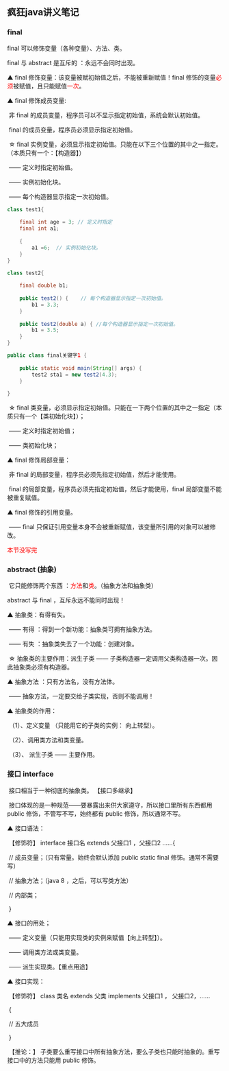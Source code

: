 ## 疯狂java讲义笔记

### final

 final 可以修饰变量（各种变量）、方法、类。

 final 与 abstract 是互斥的 ：永远不会同时出现。

▲ final 修饰变量：该变量被赋初始值之后，不能被重新赋值！final 修饰的变量<font color= red>必须</font>被赋值，且只能赋值<font color=red>一次</font>。

▲ final 修饰成员变量:

​	非 final 的成员变量，程序员可以不显示指定初始值，系统会默认初始值。

​	final 的成员变量，程序员必须显示指定初始值。

​	☆ final 实例变量，必须显示指定初始值。只能在以下三个位置的其中之一指定。（本质只有一个：【构造器】）

​		—— 定义时指定初始值。

​		—— 实例初始化块。

​		—— 每个构造器显示指定一次初始值。

~~~java
class test1{
	
	final int age = 3; // 定义时指定
	final int a1;
	
	{
		a1 =6;	// 实例初始化块。
	}
}

class test2{
	
	final double b1;
		
	public test2() {	// 每个构造器显示指定一次初始值。
		b1 = 3.3;
	}
	
	public test2(double a) { //每个构造器显示指定一次初始值。
		b1 = 3.5;
	}
}

public class final关键字1 {
	
	public static void main(String[] args) {		
		test2 sta1 = new test2(4.3);
	}
	
}
~~~

​	☆ final 类变量，必须显示指定初始值。只能在一下两个位置的其中之一指定（本质只有一个【类初始化块】）；

​		—— 定义时指定初始值；

​		—— 类初始化块；

▲ final 修饰局部变量：

​	非 final 的局部变量，程序员必须先指定初始值，然后才能使用。

​	final 的局部变量，程序员必须先指定初始值，然后才能使用，final 局部变量不能被重复赋值。

▲ final 修饰的引用变量。

​	—— final 只保证引用变量本身不会被重新赋值，该变量所引用的对象可以被修改。

<font color = red> 本节没写完</font>



### abstract (抽象)

​	它只能修饰两个东西 ：<font color=red>方法</font>和<font color=red>类</font>。（抽象方法和抽象类）

abstract 与 final ，互斥永远不能同时出现！

▲ 抽象类：有得有失。

​	—— 有得 ：得到一个新功能：抽象类可拥有抽象方法。

​	—— 有失 ：抽象类失去了一个功能：创建对象。

​	☆ 抽象类的主要作用：派生子类	—— 子类构造器一定调用父类构造器一次。因此抽象类必须有构造器。



▲ 抽象方法 ：只有方法名，没有方法体。 

​		—— 抽象方法，一定要交给子类实现，否则不能调用！

▲ 抽象类的作用：

​	（1）、定义变量 （只能用它的子类的实例： 向上转型）。

​	（2）、调用类方法和类变量。

​	（3）、 派生子类 —— 主要作用。



### 接口 interface

​	接口相当于一种彻底的抽象类。 【接口多继承】

​	接口体现的是一种规范——要暴露出来供大家遵守，所以接口里所有东西都用 public 修饰，不管写不写，始终都有 public 修饰，所以通常不写。

▲ 接口语法：

​	【修饰符】 interface 接口名 extends 父接口1 ，父接口2 ……{

​			// 成员变量；（只有常量。始终会默认添加 public static final 修饰。通常不需要写）

​			// 抽象方法；（java 8 ，之后，可以写类方法）

​			// 内部类；

​		}

▲ 接口的用处；

​	—— 定义变量（只能用实现类的实例来赋值【向上转型】）。

​	—— 调用类方法或类变量。

​	—— 派生实现类。【重点用途】

▲ 接口实现：

​	【修饰符】 class 类名 extends 父类 implements 父接口1 ， 父接口2，……

​			{

​				// 五大成员

​				}

​	【推论：】 子类要么重写接口中所有抽象方法，要么子类也只能时抽象的。重写接口中的方法只能用 public 修饰。









